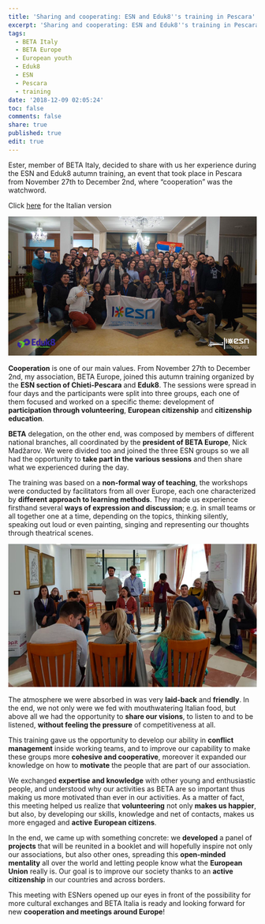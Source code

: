 ```yaml
---
title: 'Sharing and cooperating: ESN and Eduk8''s training in Pescara'
excerpt: 'Sharing and cooperating: ESN and Eduk8''s training in Pescara'
tags:
  - BETA Italy
  - BETA Europe
  - European youth
  - Eduk8
  - ESN
  - Pescara
  - training
date: '2018-12-09 02:05:24'
toc: false
comments: false
share: true
published: true
edit: true
---
```

Ester, member of BETA Italy, decided to share with us her experience during the ESN and Eduk8 autumn training, an event that took place in Pescara from November 27th to December 2nd, where “cooperation” was the watchword. 

Click [here](https://italy.beta-europe.org/2018/12/09/condivisione-e-cooperazione-il-training-di-esn-e-eduk8-a-pescara/) for the Italian version

![null](/assets/images/schermata-2018-12-09-alle-13.41.11.png)

**Cooperation** is one of our main values. From November 27th to December 2nd, my association, BETA Europe,  joined this autumn training organized by the **ESN section of Chieti-Pescara** and **Eduk8**. The sessions were spread in four days and the participants were split into three groups,  each one of them focused and worked on a specific theme: development of **participation through volunteering**, **European citizenship** and **citizenship education**.  

**BETA** delegation, on the other end, was composed by members of different national branches, all coordinated by the **president of BETA Europe**, Nick Madžarov. We were divided too and joined the three ESN groups so we all had the opportunity to **take part in the various sessions** and then share what we experienced during the day. 

The training was based on a **non-formal way of teaching**, the workshops were conducted by facilitators from all over Europe, each one characterized by **different approach to learning methods**. They made us experience firsthand several **ways of expression and discussion**; e.g. in small teams or all together one at a time, depending on the topics, thinking silently, speaking out loud or even painting, singing and representing our thoughts through theatrical scenes.

![null](/assets/images/schermata-2018-12-09-alle-13.48.50.png)

The atmosphere we were absorbed in was very **laid-back** and **friendly**. In the end, we not only were we fed with mouthwatering Italian food, but above all we had the opportunity to **share our visions**, to listen to and to be listened, **without feeling the pressure** of competitiveness at all.

This training gave us the opportunity to develop our ability in **conflict management** inside working teams, and to improve our capability to make these groups more **cohesive and cooperative**, moreover it expanded our knowledge on how to **motivate** the people that are part of our association. 

We exchanged **expertise and knowledge** with other young and enthusiastic people, and understood why our activities as BETA are so important thus making us more motivated than ever in our activities. As a matter of fact, this meeting helped us realize that **volunteering** not only **makes us happier**, but also, by developing our skills, knowledge and net of contacts, makes us more engaged and **active** **European citizens**.

In the end, we came up with something concrete: we **developed** a panel of **projects** that will be reunited in a booklet and will hopefully inspire not only our associations, but also other ones, spreading this **open-minded mentality** all over the world and letting people know what the **European Union** really is. Our goal is to improve our society thanks to an **active citizenship** in our countries and across borders.

This meeting with ESNers opened up our eyes in front of the possibility for more cultural exchanges and BETA Italia is ready and looking forward for new **cooperation and meetings around Europe**!

